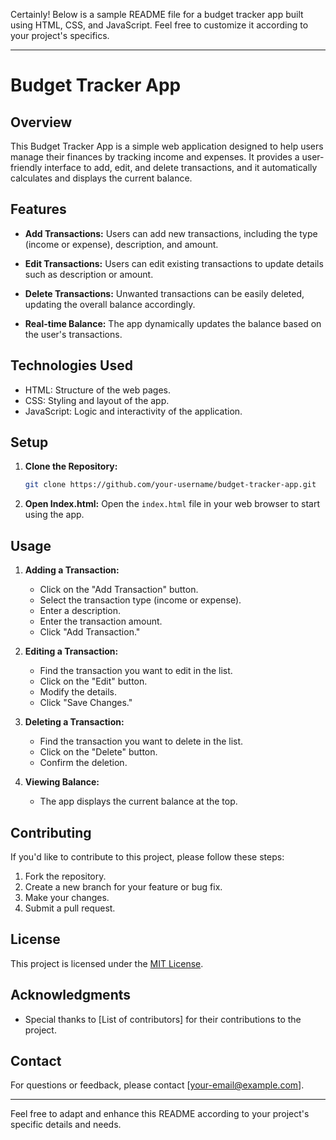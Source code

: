 Certainly! Below is a sample README file for a budget tracker app built using HTML, CSS, and JavaScript. Feel free to customize it according to your project's specifics.

---

# Budget Tracker App

## Overview

This Budget Tracker App is a simple web application designed to help users manage their finances by tracking income and expenses. It provides a user-friendly interface to add, edit, and delete transactions, and it automatically calculates and displays the current balance.

## Features

- **Add Transactions:** Users can add new transactions, including the type (income or expense), description, and amount.

- **Edit Transactions:** Users can edit existing transactions to update details such as description or amount.

- **Delete Transactions:** Unwanted transactions can be easily deleted, updating the overall balance accordingly.

- **Real-time Balance:** The app dynamically updates the balance based on the user's transactions.

## Technologies Used

- HTML: Structure of the web pages.
- CSS: Styling and layout of the app.
- JavaScript: Logic and interactivity of the application.

## Setup

1. **Clone the Repository:**
   ```bash
   git clone https://github.com/your-username/budget-tracker-app.git
   ```

2. **Open Index.html:**
   Open the `index.html` file in your web browser to start using the app.

## Usage

1. **Adding a Transaction:**
   - Click on the "Add Transaction" button.
   - Select the transaction type (income or expense).
   - Enter a description.
   - Enter the transaction amount.
   - Click "Add Transaction."

2. **Editing a Transaction:**
   - Find the transaction you want to edit in the list.
   - Click on the "Edit" button.
   - Modify the details.
   - Click "Save Changes."

3. **Deleting a Transaction:**
   - Find the transaction you want to delete in the list.
   - Click on the "Delete" button.
   - Confirm the deletion.

4. **Viewing Balance:**
   - The app displays the current balance at the top.

## Contributing

If you'd like to contribute to this project, please follow these steps:

1. Fork the repository.
2. Create a new branch for your feature or bug fix.
3. Make your changes.
4. Submit a pull request.

## License

This project is licensed under the [MIT License](LICENSE).

## Acknowledgments

- Special thanks to [List of contributors] for their contributions to the project.

## Contact

For questions or feedback, please contact [your-email@example.com].

---

Feel free to adapt and enhance this README according to your project's specific details and needs.